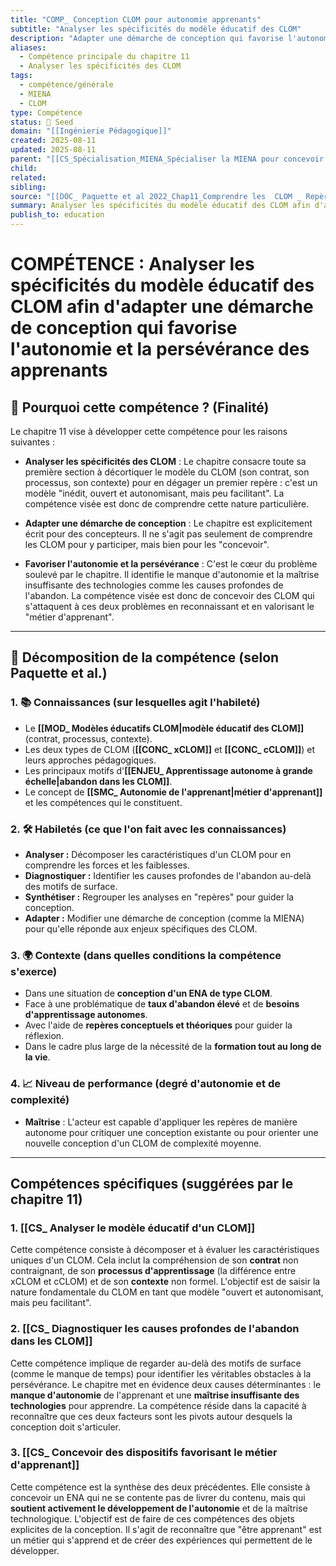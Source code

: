 ```yaml
---
title: "COMP_ Conception CLOM pour autonomie apprenants"
subtitle: "Analyser les spécificités du modèle éducatif des CLOM"
description: "Adapter une démarche de conception qui favorise l'autonomie et la persévérance des apprenants"
aliases:
  - Compétence principale du chapitre 11
  - Analyser les spécificités des CLOM
tags:
  - compétence/générale
  - MIENA
  - CLOM
type: Compétence
status: 🌱 Seed
domain: "[[Ingénierie Pédagogique]]"
created: 2025-08-11
updated: 2025-08-11
parent: "[[CS_Spécialisation_MIENA_Spécialiser la MIENA pour concevoir un ENA autonome (CLOM)]]"
child:
related:
sibling:
source: "[[DOC_ Paquette et al 2022_Chap11_Comprendre les  CLOM _ Repères pour aborder leur conception]]"
summary: Analyser les spécificités du modèle éducatif des CLOM afin d'adapter une démarche de conception qui favorise l'autonomie et la persévérance des apprenants.
publish_to: education
---
```




# COMPÉTENCE : Analyser les spécificités du modèle éducatif des CLOM afin d'adapter une démarche de conception qui favorise l'autonomie et la persévérance des apprenants

## 📌 Pourquoi cette compétence ? (Finalité)

Le chapitre 11 vise à développer cette compétence pour les raisons suivantes :

- **Analyser les spécificités des CLOM** : Le chapitre consacre toute sa première section à décortiquer le modèle du CLOM (son contrat, son processus, son contexte) pour en dégager un premier repère : c'est un modèle "inédit, ouvert et autonomisant, mais peu facilitant". La compétence visée est donc de comprendre cette nature particulière.

- **Adapter une démarche de conception** : Le chapitre est explicitement écrit pour des concepteurs. Il ne s'agit pas seulement de comprendre les CLOM pour y participer, mais bien pour les "concevoir".

- **Favoriser l'autonomie et la persévérance** : C'est le cœur du problème soulevé par le chapitre. Il identifie le manque d'autonomie et la maîtrise insuffisante des technologies comme les causes profondes de l'abandon. La compétence visée est donc de concevoir des CLOM qui s'attaquent à ces deux problèmes en reconnaissant et en valorisant le "métier d'apprenant".

---
## 🔄 Décomposition de la compétence (selon Paquette et al.)

### 1. 📚 Connaissances (sur lesquelles agit l'habileté)
- Le **[[MOD_ Modèles éducatifs CLOM|modèle éducatif des CLOM]]** (contrat, processus, contexte).
- Les deux types de CLOM (**[[CONC_ xCLOM]]** et **[[CONC_ cCLOM]]**) et leurs approches pédagogiques.
- Les principaux motifs d'**[[ENJEU_ Apprentissage autonome à grande échelle|abandon dans les CLOM]]**.
- Le concept de **[[SMC_ Autonomie de l'apprenant|métier d'apprenant]]** et les compétences qui le constituent.

### 2. 🛠️ Habiletés (ce que l'on fait avec les connaissances)
- **Analyser :** Décomposer les caractéristiques d'un CLOM pour en comprendre les forces et les faiblesses.
- **Diagnostiquer :** Identifier les causes profondes de l'abandon au-delà des motifs de surface.
- **Synthétiser :** Regrouper les analyses en "repères" pour guider la conception.
- **Adapter :** Modifier une démarche de conception (comme la MIENA) pour qu'elle réponde aux enjeux spécifiques des CLOM.

### 3. 🌍 Contexte (dans quelles conditions la compétence s'exerce)
- Dans une situation de **conception d'un ENA de type CLOM**.
- Face à une problématique de **taux d'abandon élevé** et de **besoins d'apprentissage autonomes**.
- Avec l'aide de **repères conceptuels et théoriques** pour guider la réflexion.
- Dans le cadre plus large de la nécessité de la **formation tout au long de la vie**.

### 4. 📈 Niveau de performance (degré d'autonomie et de complexité)
- **Maîtrise** : L'acteur est capable d'appliquer les repères de manière autonome pour critiquer une conception existante ou pour orienter une nouvelle conception d'un CLOM de complexité moyenne.
---
## Compétences spécifiques (suggérées par le chapitre 11)

### 1. [[CS_ Analyser le modèle éducatif d'un CLOM]]

Cette compétence consiste à décomposer et à évaluer les caractéristiques uniques d'un CLOM. Cela inclut la compréhension de son **contrat** non contraignant, de son **processus d'apprentissage** (la différence entre xCLOM et cCLOM) et de son **contexte** non formel. L'objectif est de saisir la nature fondamentale du CLOM en tant que modèle "ouvert et autonomisant, mais peu facilitant".

### 2. [[CS_ Diagnostiquer les causes profondes de l'abandon dans les CLOM]]

Cette compétence implique de regarder au-delà des motifs de surface (comme le manque de temps) pour identifier les véritables obstacles à la persévérance. Le chapitre met en évidence deux causes déterminantes : le **manque d'autonomie** de l'apprenant et une **maîtrise insuffisante des technologies** pour apprendre. La compétence réside dans la capacité à reconnaître que ces deux facteurs sont les pivots autour desquels la conception doit s'articuler.

### 3. [[CS_ Concevoir des dispositifs favorisant le métier d'apprenant]]

Cette compétence est la synthèse des deux précédentes. Elle consiste à concevoir un ENA qui ne se contente pas de livrer du contenu, mais qui **soutient activement le développement de l'autonomie** et de la maîtrise technologique. L'objectif est de faire de ces compétences des objets explicites de la conception. Il s'agit de reconnaître que "être apprenant" est un métier qui s'apprend et de créer des expériences qui permettent de le développer.